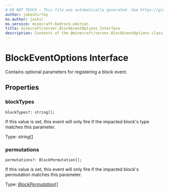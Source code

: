 ```yaml
---
# DO NOT TOUCH — This file was automatically generated. See https://github.com/mojang/minecraftapidocsgenerator to modify descriptions, examples, etc.
author: jakeshirley
ms.author: jashir
ms.service: minecraft-bedrock-edition
title: minecraft/server.BlockEventOptions Interface
description: Contents of the @minecraft/server.BlockEventOptions class.
---
```

# BlockEventOptions Interface

Contains optional parameters for registering a block event.

## Properties

### **blockTypes**
`blockTypes?: string[];`

If this value is set, this event will only fire if the impacted block's type matches this parameter.

Type: *string*[]

### **permutations**
`permutations?: BlockPermutation[];`

If this value is set, this event will only fire if the impacted block's permutation matches this parameter.

Type: [*BlockPermutation*](BlockPermutation.md)[]
